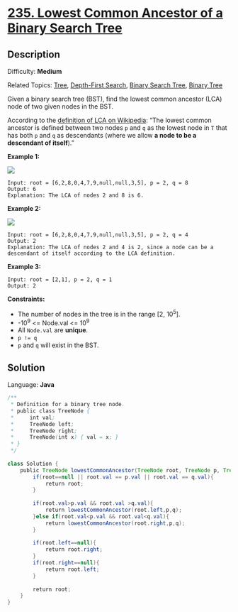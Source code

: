 # [235\. Lowest Common Ancestor of a Binary Search Tree](https://leetcode.com/problems/lowest-common-ancestor-of-a-binary-search-tree/)

## Description

Difficulty: **Medium**  

Related Topics: [Tree](https://leetcode.com/tag/tree/), [Depth-First Search](https://leetcode.com/tag/depth-first-search/), [Binary Search Tree](https://leetcode.com/tag/binary-search-tree/), [Binary Tree](https://leetcode.com/tag/binary-tree/)


Given a binary search tree (BST), find the lowest common ancestor (LCA) node of two given nodes in the BST.

According to the [definition of LCA on Wikipedia](https://en.wikipedia.org/wiki/Lowest_common_ancestor): “The lowest common ancestor is defined between two nodes `p` and `q` as the lowest node in `T` that has both `p` and `q` as descendants (where we allow **a node to be a descendant of itself**).”

**Example 1:**

![](https://assets.leetcode.com/uploads/2018/12/14/binarysearchtree_improved.png)

```
Input: root = [6,2,8,0,4,7,9,null,null,3,5], p = 2, q = 8
Output: 6
Explanation: The LCA of nodes 2 and 8 is 6.
```

**Example 2:**

![](https://assets.leetcode.com/uploads/2018/12/14/binarysearchtree_improved.png)

```
Input: root = [6,2,8,0,4,7,9,null,null,3,5], p = 2, q = 4
Output: 2
Explanation: The LCA of nodes 2 and 4 is 2, since a node can be a descendant of itself according to the LCA definition.
```

**Example 3:**

```
Input: root = [2,1], p = 2, q = 1
Output: 2
```

**Constraints:**

*   The number of nodes in the tree is in the range [2, 10<sup>5</sup>].
*   -10<sup>9</sup> <= Node.val <= 10<sup>9</sup>
*   All `Node.val` are **unique**.
*   `p != q`
*   `p` and `q` will exist in the BST.


## Solution

Language: **Java**

```java
/**
 * Definition for a binary tree node.
 * public class TreeNode {
 *     int val;
 *     TreeNode left;
 *     TreeNode right;
 *     TreeNode(int x) { val = x; }
 * }
 */
​
class Solution {
    public TreeNode lowestCommonAncestor(TreeNode root, TreeNode p, TreeNode q) {
        if(root==null || root.val == p.val || root.val == q.val){
            return root;
        }
        
        if(root.val>p.val && root.val >q.val){
            return lowestCommonAncestor(root.left,p,q);
        }else if(root.val<p.val && root.val<q.val){
            return lowestCommonAncestor(root.right,p,q);
        }
        
        if(root.left==null){
            return root.right;
        }
        if(root.right==null){
            return root.left;
        }
        
        return root;
    }
}
```